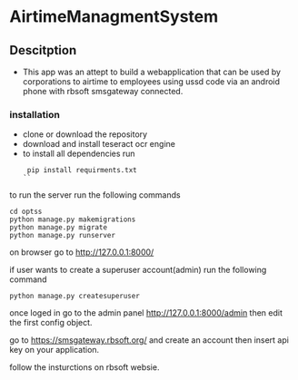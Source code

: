 # AirtimeManagmentSystem
## Descitption 
- This app was an attept to build a webapplication that can be used by corporations to airtime to employees using ussd code via an android phone with rbsoft smsgateway connected.


### installation
- clone or download the repository
- download and install teseract ocr engine 
- to install all dependencies run
  ```shell
   pip install requirments.txt
  ``
 to run the server run the following commands
 ```shell
 cd optss
 python manage.py makemigrations
 python manage.py migrate
 python manage.py runserver
 ```
 on browser go to http://127.0.0.1:8000/
 
 if user wants to create a superuser account(admin)
 run the following command

 ```shell
 python manage.py createsuperuser
 ```
once loged in go to the admin panel http://127.0.0.1:8000/admin then edit the first config object.

go to https://smsgateway.rbsoft.org/ and create an account then insert api key on your application.

follow the insturctions on rbsoft websie.

